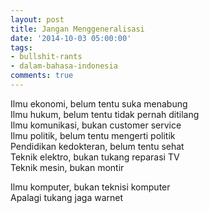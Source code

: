 ```yaml
---
layout: post
title: Jangan Menggeneralisasi
date: '2014-10-03 05:00:00'
tags:
- bullshit-rants
- dalam-bahasa-indonesia
comments: true
---
```


Ilmu ekonomi, belum tentu suka menabung  
Ilmu hukum, belum tentu tidak pernah ditilang  
Ilmu komunikasi, bukan customer service  
Ilmu politik, belum tentu mengerti politik  
Pendidikan kedokteran, belum tentu sehat  
Teknik elektro, bukan tukang reparasi TV  
Teknik mesin, bukan montir  

Ilmu komputer, bukan teknisi komputer  
Apalagi tukang jaga warnet